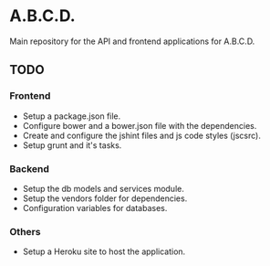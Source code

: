 # A.B.C.D.

Main repository for the API and frontend applications for A.B.C.D.

## TODO

### Frontend

* Setup a package.json file.
* Configure bower and a bower.json file with the dependencies.
* Create and configure the jshint files and js code styles (jscsrc).
* Setup grunt and it's tasks.

### Backend

* Setup the db models and services module.
* Setup the vendors folder for dependencies.
* Configuration variables for databases.

### Others

* Setup a Heroku site to host the application.

